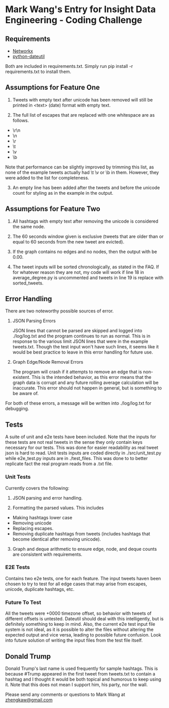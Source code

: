 Mark Wang's Entry for Insight Data Engineering - Coding Challenge
===========================================================
 

## Requirements

* [Networkx](https://networkx.github.io/)
* [python-dateutil](https://pypi.python.org/pypi/python-dateutil)

Both are included in requirements.txt. Simply run pip install -r requirements.txt to install them. 


## Assumptions for Feature One

1. Tweets with empty text after unicode has been removed will still be printed in \<text> (date) format with empty text.

2. The full list of escapes that are replaced with one whitespace are as follows. 
  * \r\n
  * \n
  * \r
  * \t
  * \v
  * \b

  Note that performance can be slightly improved by trimming this list, as none of the example tweets actually had \t \v or \b in them. However, they were added to the list for completeness. 

3. An empty line has been added after the tweets and before the unicode count for styling as in the example in the output.


## Assumptions for Feature Two

1. All hashtags with empty text after removing the unicode is considered the same node.

2. The 60 seconds window given is exclusive (tweets that are older than or equal to 60 seconds from the new tweet are evicted).

3. If the graph contains no edges and no nodes, then the output with be 0.00.

4. The tweet inputs will be sorted chronologically, as stated in the FAQ. If for whatever reason they are not, my code will work if line 18 in average_degree.py is uncommented and tweets in line 19 is replace with sorted_tweets. 


## Error Handling

There are two noteworthy possible sources of error.

1. JSON Parsing Errors

   JSON lines that cannot be parsed are skipped and logged into ./log/log.txt and the program continues to run as normal. This is in response to the various limit JSON lines that were in the example tweets.txt. Though the test input won't have such lines, it seems like it would be best practice to leave in this error handling for future use.

2. Graph Edge/Node Removal Errors

   The program will crash if it attempts to remove an edge that is non-existent. This is the intended behavior, as this error means that the graph data is corrupt and any future rolling average calculation will be inaccurate. This error should not happen in general, but is something to be aware of.

For both of these errors, a message will be written into ./log/log.txt for debugging. 


## Tests

A suite of unit and e2e tests have been included. Note that the inputs for these tests are not real tweets in the sense they only contain keys necessary for our tests. This was done for easier readability as real tweet json is hard to read. Unit tests inputs are coded directly in ./src/unit_test.py while e2e_test.py inputs are in ./test_files. This was done to to better replicate fact the real program reads from a .txt file.


### Unit Tests

Currently covers the following:

1. JSON parsing and error handling.

2. Formatting the parsed values. This includes
  * Making hashtags lower case
  * Removing unicode
  * Replacing escapes.
  * Removing duplicate hashtags from tweets (includes hashtags that become identical after removing unicode).

3. Graph and deque arithmetic to ensure edge, node, and deque counts are consistent with requirements.


### E2E Tests

Contains two e2e tests, one for each feature. The input tweets haven been chosen to try to test for all edge cases that may arise from escapes, unicode, duplicate hashtags, etc. 


### Future To Test

All the tweets were +0000 timezone offset, so behavior with tweets of different offsets is untested. Dateutil should deal with this intelligently, but is definitely something to keep in mind. Also, the current e2e test input file system is not ideal, as it is possible to alter the files without altering the expected output and vice versa, leading to possible future confusion. Look into future solution of writing the input files from the test file itself. 


## Donald Trump

Donald Trump's last name is used frequently for sample hashtags. This is because #Trump appeared in the first tweet from tweets.txt to contain a hashtag and I thought it would be both topical and humorous to keep using it. Note that this does not mean I support him, his party, nor the wall.   


Please send any comments or questions to Mark Wang at zhengkaw@gmail.com